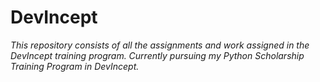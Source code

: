 # DevIncept
*This repository consists of all the assignments and work assigned in the DevIncept training program.
Currently pursuing my Python Scholarship Training Program in DevIncept.*

